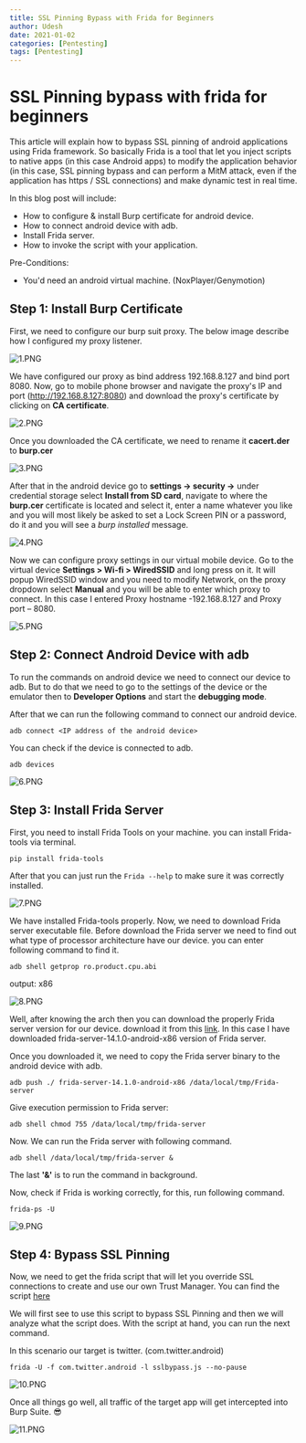 ```yaml
---
title: SSL Pinning Bypass with Frida for Beginners
author: Udesh
date: 2021-01-02
categories: [Pentesting]
tags: [Pentesting]
---
```


# SSL Pinning bypass with frida for beginners 

This article will explain how to bypass SSL pinning of android applications using Frida framework. So basically Frida is a tool that let you inject scripts to native apps (in this case Android apps) to modify the application behavior (in this case, SSL pinning bypass and can perform a MitM attack, even if the application has https / SSL connections) and make dynamic test in real time.

In this blog post will include:
- How to configure & install Burp certificate for android device.
- How to connect android device with adb.
- Install Frida server. 
- How to invoke the script with your application.

Pre-Conditions:
- You'd need an android virtual machine. (NoxPlayer/Genymotion)

## Step 1: Install Burp Certificate

First, we need to configure our burp suit proxy. The below image describe how I configured my proxy listener. 

![1.PNG]({{site.baseurl}}/assets/img/post/post8/1.PNG)

We have configured our proxy as bind address 192.168.8.127 and bind port 8080. Now, go to mobile phone browser and navigate the proxy's IP and port (http://192.168.8.127:8080) and download the proxy's certificate by clicking on **CA certificate**.

![2.PNG]({{site.baseurl}}/assets/img/post/post8/2.PNG)

Once you downloaded the CA certificate, we need to rename it **cacert.der** to **burp.cer**

![3.PNG]({{site.baseurl}}/assets/img/post/post8/3.PNG)

After that in the android device go to **settings -> security ->**  under credential storage select **Install from SD card**, navigate to where the **burp.cer** certificate is located and select it, enter a name whatever you like and you will most likely be asked to set a Lock Screen PIN or a password, do it and you will see a *burp installed* message.

![4.PNG]({{site.baseurl}}/assets/img/post/post8/4.PNG)

Now we can configure proxy settings in our virtual mobile device. Go to the virtual device **Settings > Wi-fi > WiredSSID** and long press on it. It will popup WiredSSID window and you need to modify Network, on the proxy dropdown select **Manual** and you will be able to enter which proxy to connect. In this case I entered Proxy hostname -192.168.8.127 and Proxy port – 8080.

![5.PNG]({{site.baseurl}}/assets/img/post/post8/5.PNG)

## Step 2: Connect Android Device with adb

To run the commands on android device we need to connect our device to adb. But to do that we need to go to the settings of the device or the emulator then to **Developer Options** and start the **debugging mode**.

After that we can run the following command to connect our android device.
```shell
adb connect <IP address of the android device>
```
You can check if the device is connected to adb.
```shell
adb devices 
```
![6.PNG]({{site.baseurl}}/assets/img/post/post8/6.PNG)

## Step 3: Install Frida Server

First, you need to install Frida Tools on your machine. you can install Frida-tools via terminal.
```shell
pip install frida-tools
```
After that you can just run the `Frida --help` to make sure it was correctly installed. 

![7.PNG]({{site.baseurl}}/assets/img/post/post8/7.PNG)

We have installed Frida-tools properly. Now, we need to download Frida server executable file. Before download the Frida server we need to find out what type of processor architecture have our device. you can enter following command to find it.

```shell
adb shell getprop ro.product.cpu.abi
```
output: x86

![8.PNG]({{site.baseurl}}/assets/img/post/post8/8.PNG)

Well, after knowing the arch then you can download the properly Frida server version for our device. download it from this [link](https://github.com/frida/frida/releases "link"). In this case I have downloaded frida-server-14.1.0-android-x86 version of Frida server. 

Once you downloaded it, we need to copy the Frida server binary to the android device with adb.

```shell
adb push ./ frida-server-14.1.0-android-x86 /data/local/tmp/Frida-server
```
Give execution permission to Frida server:
```shell
adb shell chmod 755 /data/local/tmp/frida-server
```
Now. We can run the Frida server with following command.
```shell
adb shell /data/local/tmp/frida-server &
```
The last **'&'** is to run the command in background.

Now, check if Frida is working correctly, for this, run following command.
```shell
frida-ps -U
```
![9.PNG]({{site.baseurl}}/assets/img/post/post8/9.PNG)

## Step 4: Bypass SSL Pinning 
Now, we need to get the frida script that will let you override SSL connections to create and use our own Trust Manager. You can find the script [here](https://codeshare.frida.re/@akabe1/frida-multiple-unpinning/ "here")

We will first see to use this script to bypass SSL Pinning and then we will analyze what the script does. With the script at hand, you can run the next command.

In this scenario our target is twitter. (com.twitter.android)

```shell
frida -U -f com.twitter.android -l sslbypass.js --no-pause
```
![10.PNG]({{site.baseurl}}/assets/img/post/post8/10.PNG)

Once all things go well, all traffic of the target app will get intercepted into Burp Suite. 😎

![11.PNG]({{site.baseurl}}/assets/img/post/post8/11.PNG)
